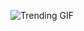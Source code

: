 
<!-- GIF_SECTION -->
![Trending GIF](https://media4.giphy.com/media/v1.Y2lkPThiYjIxNzcyaHhsNDZyb3JyNTlma3R3cXZpbW9jdjM0eTc4MmMyMnZrbWlhaXp3MyZlcD12MV9naWZzX3NlYXJjaCZjdD1n/HPeLSXWtdnUzK/giphy.gif)
<!-- END_GIF_SECTION -->
